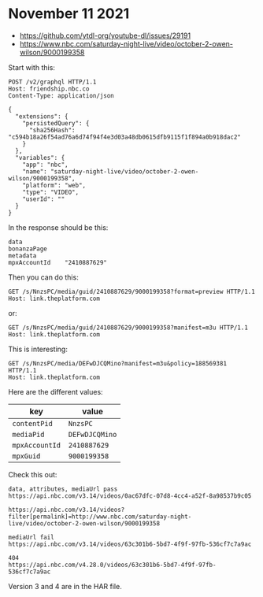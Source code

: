 # November 11 2021

- https://github.com/ytdl-org/youtube-dl/issues/29191
- https://www.nbc.com/saturday-night-live/video/october-2-owen-wilson/9000199358

Start with this:

~~~
POST /v2/graphql HTTP/1.1
Host: friendship.nbc.co
Content-Type: application/json

{
  "extensions": {
    "persistedQuery": {
      "sha256Hash": "c594b18a26f54ad76a6d74f94f4e3d03a48db0615dfb9115f1f894a0b918dac2"
    }
  },
  "variables": {
    "app": "nbc",
    "name": "saturday-night-live/video/october-2-owen-wilson/9000199358",
    "platform": "web",
    "type": "VIDEO",
    "userId": ""
  }
}
~~~

In the response should be this:

~~~
data	
bonanzaPage	
metadata	
mpxAccountId	"2410887629"
~~~

Then you can do this:

~~~
GET /s/NnzsPC/media/guid/2410887629/9000199358?format=preview HTTP/1.1
Host: link.theplatform.com
~~~

or:

~~~
GET /s/NnzsPC/media/guid/2410887629/9000199358?manifest=m3u HTTP/1.1
Host: link.theplatform.com
~~~

This is interesting:

~~~
GET /s/NnzsPC/media/DEFwDJCQMino?manifest=m3u&policy=188569381 HTTP/1.1
Host: link.theplatform.com
~~~

Here are the different values:

key            | value
---------------|------
`contentPid`   | `NnzsPC`       
`mediaPid`     | `DEFwDJCQMino`
`mpxAccountId` | `2410887629`
`mpxGuid`      | `9000199358`

Check this out:

~~~
data, attributes, mediaUrl pass
https://api.nbc.com/v3.14/videos/0ac67dfc-07d8-4cc4-a52f-8a98537b9c05

https://api.nbc.com/v3.14/videos?
filter[permalink]=http://www.nbc.com/saturday-night-live/video/october-2-owen-wilson/9000199358

mediaUrl fail
https://api.nbc.com/v3.14/videos/63c301b6-5bd7-4f9f-97fb-536cf7c7a9ac

404
https://api.nbc.com/v4.28.0/videos/63c301b6-5bd7-4f9f-97fb-536cf7c7a9ac
~~~

Version 3 and 4 are in the HAR file.
